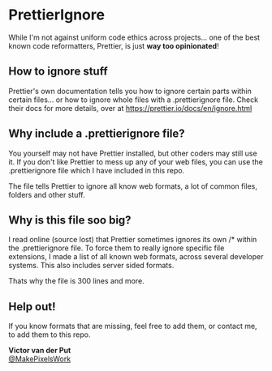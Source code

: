 # PrettierIgnore

While I'm not against uniform code ethics across projects... one of the best known code reformatters, Prettier, is just **way too opinionated**!

## How to ignore stuff
Prettier's own documentation tells you how to ignore certain parts within certain files... or how to ignore whole files with a .prettierignore file. Check their docs for more details, over at https://prettier.io/docs/en/ignore.html

## Why include a .prettierignore file?
You yourself may not have Prettier installed, but other coders may still use it. If you don't like Prettier to mess up any of your web files, you can use the .prettierignore file which I have included in this repo. 

The file tells Prettier to ignore all know web formats, a lot of common files, folders and other stuff.

## Why is this file soo big?
I read online (source lost) that Prettier sometimes ignores its own /* within the .prettierignore file. To force them to really ignore specific file extensions, I made a list of all known web formats, across several developer systems. This also includes server sided formats. 

Thats why the file is 300 lines and more.

## Help out!
If you know formats that are missing, feel free to add them, or contact me, to add them to this repo.

**Victor van der Put**<br>
[@MakePixelsWork](https://github.com/MakePixelsWork)
